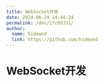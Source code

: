 ```yaml
---
title: WebSocket开发
date: 2024-06-24 14:44:24
permalink: /doc/1fc05331/
author: 
  name: hidewnd
  link: https://github.com/hidewnd
---
```


# WebSocket开发

